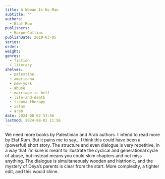 ```yaml
---
title: A Woman Is No Man
subtitle: ""
authors:
  - Etaf Rum
publishers:
  - HarperCollins
publishDate: 2019-03-05
series: 
order: 
weight: 
genres:
  - fiction
  - literary
shelves:
  - palestine
  - americana
  - new-york
  - abuse
  - marriage-is-hell
  - life-and-death
  - trauma-therapy
  - islam
  - arab
date: 2024-08-02 11:56
lastmod: 2024-08-02 11:56
---
```

We need more books by Palestinian and Arab authors. I intend to read more by Etaf Rum. But it pains me to say… I think this could have been a (powerful) short story. The structure and even dialogue is very repetitive, in a way that I’m sure is meant to illustrate the cyclical and generational cycle of abuse, but instead means you could skim chapters and not miss anything. The dialogue is simultaneously wooden and histrionic, and the mystery of Deya’s parents is clear from the start. More complexity, a tighter edit, and this would shine.
